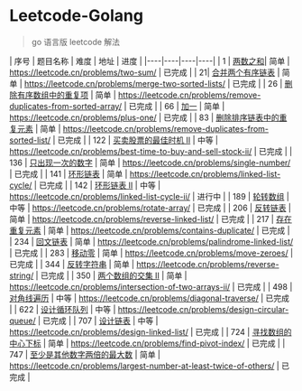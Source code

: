 # Leetcode-Golang
> go 语言版 leetcode 解法

| 序号 | 题目名称 | 难度 | 地址 | 进度 |
|----|----|----|----|
| 1 | [两数之和](./two-sum/main.go)| 简单 | https://leetcode.cn/problems/two-sum/ | 已完成 |
| 21| [合并两个有序链表](./merge-two-sorted-lists/main.go) | 简单 | https://leetcode.cn/problems/merge-two-sorted-lists/ | 已完成 |
| 26 | [删除有序数组中的重复项](./remove-duplicates-from-sorted-array/main.go) | 简单 | https://leetcode.cn/problems/remove-duplicates-from-sorted-array/ | 已完成 |
| 66 | [加一](./plus-one/main.go) | 简单 | https://leetcode.cn/problems/plus-one/ | 已完成 |
| 83 | [删除排序链表中的重复元素](./remove-duplicates-from-sorted-list/main.go) | 简单 | https://leetcode.cn/problems/remove-duplicates-from-sorted-list/ | 已完成 |
| 122 | [买卖股票的最佳时机 II](./single-number/main.go) | 中等 | https://leetcode.cn/problems/best-time-to-buy-and-sell-stock-ii/ | 已完成 |
| 136 | [只出现一次的数字](./single-number/main.go) | 简单 | https://leetcode.cn/problems/single-number/ | 已完成 |
| 141 | [环形链表](./linked-list-cycle/main.go) | 简单 | https://leetcode.cn/problems/linked-list-cycle/ | 已完成 |
| 142 | [环形链表 II](./linked-list-cycle-ii/main.go) | 中等 | https://leetcode.cn/problems/linked-list-cycle-ii/ | 进行中 |
| 189 | [轮转数组](./rotate-array/main.go) | 中等 | https://leetcode.cn/problems/rotate-array/ | 已完成 |
| 206 | [反转链表](./reverse-linked-list/main.go) | 简单 | https://leetcode.cn/problems/reverse-linked-list/ | 已完成 |
| 217 | [存在重复元素](./contains-duplicate/main.go) | 简单 | https://leetcode.cn/problems/contains-duplicate/ | 已完成 |
| 234 | [回文链表](./palindrome-linked-list/main.go) | 简单 | https://leetcode.cn/problems/palindrome-linked-list/ | 已完成 |
| 283 | [移动零](./move-zeroes/main.go) | 简单 | https://leetcode.cn/problems/move-zeroes/ | 已完成 |
| 344 | [反转字符串](./reverse-string/main.go) | 简单 | https://leetcode.cn/problems/reverse-string/ | 已完成 |
| 350 | [两个数组的交集 II](./intersection-of-two-arrays-ii/main.go) | 简单 | https://leetcode.cn/problems/intersection-of-two-arrays-ii/ | 已完成 |
| 498 | [对角线遍历](./diagonal-traverse/main.go) | 中等 | https://leetcode.cn/problems/diagonal-traverse/ | 已完成 |
| 622 | [设计循环队列](./diagonal-traverse/main.go) | 中等 | https://leetcode.cn/problems/design-circular-queue/ | 已完成 |
| 707 | [设计链表](./design-linked-list/main.go) | 中等 | https://leetcode.cn/problems/design-linked-list/ | 已完成 |
| 724 | [寻找数组的中心下标](./find-pivot-index/main.go) | 简单 | https://leetcode.cn/problems/find-pivot-index/ | 已完成 |
| 747 | [至少是其他数字两倍的最大数](./largest-number-at-least-twice-of-others/main.go) | 简单 | https://leetcode.cn/problems/largest-number-at-least-twice-of-others/ | 已完成 |



